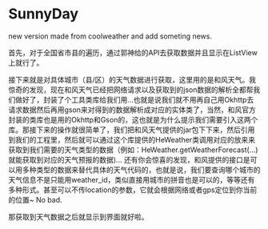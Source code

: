 # SunnyDay
new version made from coolweather and add someting news.

首先，对于全国省市县的遍历，通过郭神给的API去获取数据并且显示在ListView上就行了。

接下来就是对具体城市（县/区）的天气数据进行获取，这里用的是和风天气。我惊奇的发现，现在和风天气已经把网络请求以及获取到的json数据的解析全都帮我们做好了，封装了个工具类库给我们用...也就是说我们就不用再自己用Okhttp去请求数据然后再用gson来对得到的数据解析成对应的实体类了，当然，和风官方封装的类库也是用的Okhttp和Gson的，这也就是为什么提示我们需要引入这两个库。那接下来的操作就很简单了，我们把和风天气提供的jar包下下来，然后引用到我们的工程里，然后就可以通过这个库提供的HeWeather类调用对应的放来来获取到我们需要的天气类型的数据（例如：HeWeather.getWeatherForecast(...)就能获取到对应的天气预报的数据)...
还有你会惊喜的发现，和风提供的接口是可以用多种类型的数据来替代具体的天气代码的，也就是说，我们要查询哪个城市的天气信息不是只能用weather_id，类似直接用城市的拼音也是可以的，等等还有多种形式。甚至可以不传location的参数，它就会根据网络或者gps定位到你当前的位置~ No bad.

那获取到天气数据之后就显示到界面就好啦。
